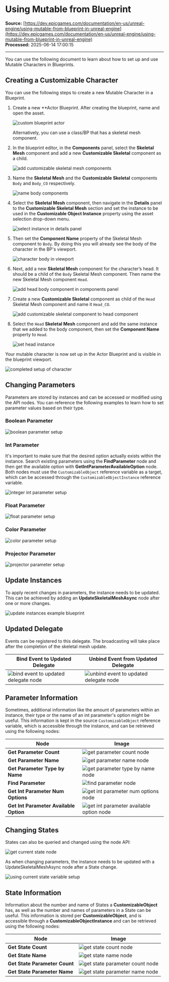 # Using Mutable from Blueprint

**Source:** [https://dev.epicgames.com/documentation/en-us/unreal-engine/using-mutable-from-blueprint-in-unreal-engine](https://dev.epicgames.com/documentation/en-us/unreal-engine/using-mutable-from-blueprint-in-unreal-engine)  
**Processed:** 2025-06-14 17:00:15

---

You can use the following document to learn about how to set up and use Mutable Characters in Blueprints.

## Creating a Customizable Character

You can use the following steps to create a new Mutable Character in a Blueprint.

1.  Create a new \*\*Actor Blueprint. After creating the blueprint, name and open the asset.
    
    ![custom blueprint actor](https://d1iv7db44yhgxn.cloudfront.net/documentation/images/427d77d4-4fc1-4796-a1e9-3f89d3ed4845/image_0.png)
    
    Alternatively, you can use a class/BP that has a skeletal mesh component.
    
2.  In the blueprint editor, in the **Components** panel, select the **Skeletal Mesh** component and add a new **Customizable Skeletal** component as a child.
    
    ![add customizable skeletal mesh components](https://d1iv7db44yhgxn.cloudfront.net/documentation/images/7954d3ed-5203-4324-9e8f-259dd8198f59/image_1.png)
3.  Name the **Skeletal Mesh** and the **Customizable Skeletal** components `Body` and `Body_CO` respectively.
    
    ![name body components](https://d1iv7db44yhgxn.cloudfront.net/documentation/images/a29b9e64-3ef6-417a-8edd-80b4c3bab1ad/image_2.png)
4.  Select the **Skeletal Mesh** component, then navigate in the **Details** panel to the **Customizable Skeletal Mesh** section and set the instance to be used in the **Customizable Object Instance** property using the asset selection drop-down menu.
    
    ![select instance in details panel](https://d1iv7db44yhgxn.cloudfront.net/documentation/images/3112c0e3-e660-4f8a-ac8d-f05604cd5f9a/image_3.png)
5.  Then set the **Component Name** property of the Skeletal Mesh component to `Body`. By doing this you will already see the body of the character in the BP's viewport.
    
    ![character body in viewport](https://d1iv7db44yhgxn.cloudfront.net/documentation/images/5ad88598-6974-4ce9-b460-054459a6ee5d/image_4.png)
6.  Next, add a new **Skeletal Mesh** component for the character’s head. It should be a child of the `Body` Skeletal Mesh component. Then name the new Skeletal Mesh component `Head`.
    
    ![add head body component in components panel](https://d1iv7db44yhgxn.cloudfront.net/documentation/images/c838ea6b-8425-4f24-93a9-e5d9f8e71a37/image_5.png)
7.  Create a new **Customizable Skeletal** component as child of the `Head` Skeletal Mesh component and name it `Head_CO`.
    
    ![add customizable skeletal component to head component](https://d1iv7db44yhgxn.cloudfront.net/documentation/images/521665cc-0b6e-4c65-829e-f0c8d78d63a5/image_6.png)
8.  Select the `Head` **Skeletal Mesh** component and add the same instance that we added to the body component, then set the **Component Name** property to `Head`.
    
    ![set head instance](https://d1iv7db44yhgxn.cloudfront.net/documentation/images/f4c91493-6b84-4577-96ae-bf73e24d3624/image_7.png)

Your mutable character is now set up in the Actor Blueprint and is visible in the blueprint viewport.

![completed setup of character](https://d1iv7db44yhgxn.cloudfront.net/documentation/images/aeee771a-2ef8-43e2-a7bc-8b3d6ce95546/image_8.png)

## Changing Parameters

Parameters are stored by instances and can be accessed or modified using the API nodes. You can reference the following examples to learn how to set parameter values based on their type.

### Boolean Parameter

![boolean parameter setup](https://d1iv7db44yhgxn.cloudfront.net/documentation/images/dbb8ebdd-c799-41ff-a2d1-cf085d00326d/image_9.png)

### Int Parameter

It's important to make sure that the desired option actually exists within the instance. Search existing parameters using the **FindParameter** node and then get the available option with **GetIntParameterAvailableOption** node. Both nodes must use the `CustomizableObject` reference variable as a target, which can be accessed through the `CustomizableObjectInstance` reference variable.

![integer int parameter setup](https://d1iv7db44yhgxn.cloudfront.net/documentation/images/ad07a753-20e1-4b5d-9fe8-6985ac70e8ae/image_10.png)

### Float Parameter

![float parameter setup](https://d1iv7db44yhgxn.cloudfront.net/documentation/images/ad91baee-2fb9-4a59-8dbf-f25ff9fa0949/image_11.png)

### Color Parameter

![color parameter setup](https://d1iv7db44yhgxn.cloudfront.net/documentation/images/e78b924f-835f-435f-a3da-3b3b45b24f2f/image_12.png)

### Projector Parameter

![projector parameter setup](https://d1iv7db44yhgxn.cloudfront.net/documentation/images/059b4c4c-a67a-481d-870b-48f9b059350c/image_13.png)

## Update Instances

To apply recent changes in parameters, the instance needs to be updated. This can be achieved by adding an **UpdateSkeletalMeshAsync** node after one or more changes.

![update instances example blueprint](https://d1iv7db44yhgxn.cloudfront.net/documentation/images/e4613c35-b44a-49bc-a0d7-dafc1a078644/image_14.png)

## Updated Delegate

Events can be registered to this delegate. The broadcasting will take place after the completion of the skeletal mesh update.

| Bind Event to Updated Delegate | Unbind Event from Updated Delegate |
| --- | --- |
| ![bind event to updated delegate node](https://d1iv7db44yhgxn.cloudfront.net/documentation/images/822252e3-42cb-4029-820e-3a224338c505/image_15.png) | ![unbind event to updated delegate node](https://d1iv7db44yhgxn.cloudfront.net/documentation/images/7c58fa33-8e9b-4d11-8659-e7493cb7a695/image_16.png) |

## Parameter Information

Sometimes, additional information like the amount of parameters within an instance, their type or the name of an int parameter's option might be useful. This information is kept in the source `CustomizableObject` reference variable, which is accessible through the instance, and can be retrieved using the following nodes:

| Node | Image |
| --- | --- |
| **Get Parameter Count** | ![get parameter count node](https://d1iv7db44yhgxn.cloudfront.net/documentation/images/333975a1-5daf-4b92-9343-015f9955d53d/image_17.png) |
| **Get Parameter Name** | ![get parameter name node](https://d1iv7db44yhgxn.cloudfront.net/documentation/images/0c3996ca-1d72-41cc-86b4-d1dface32cc5/image_18.png) |
| **Get Parameter Type by Name** | ![get parameter type by name node](https://d1iv7db44yhgxn.cloudfront.net/documentation/images/76537a39-51d1-46ee-9b52-b80a2a6eb873/image_19.png) |
| **Find Parameter** | ![find parameter node](https://d1iv7db44yhgxn.cloudfront.net/documentation/images/fb9924fe-bd47-49e4-aa2a-081bebc9cdee/image_20.png) |
| **Get Int Parameter Num Options** | ![get int parameter num options node](https://d1iv7db44yhgxn.cloudfront.net/documentation/images/75f33b2b-11f4-420a-aea6-a0c79e6044a3/image_21.png) |
| **Get Int Parameter Available Option** | ![get int parameter available option node](https://d1iv7db44yhgxn.cloudfront.net/documentation/images/9424b4e7-a308-432c-afed-69729c5d5b84/image_22.png) |

## Changing States

States can also be queried and changed using the node API:

![get current state node](https://d1iv7db44yhgxn.cloudfront.net/documentation/images/ba4355ec-30f4-4db6-a6ab-a20691605bb0/image_23.png)

As when changing parameters, the instance needs to be updated with a UpdateSkeletalMeshAsync node after a State change.

![using current state variable setup](https://d1iv7db44yhgxn.cloudfront.net/documentation/images/1dd04e89-b8f2-4632-8bcb-2615df23d106/image_24.png)

## State Information

Information about the number and name of States a **CustomizableObject** has, as well as the number and names of parameters in a State can be useful. This information is stored per **CustomizableObject**, and is accessible through a **CustomizableObjectInstance** and can be retrieved using the following nodes:

| Node | Image |
| --- | --- |
| **Get State Count** | ![get state count node](https://d1iv7db44yhgxn.cloudfront.net/documentation/images/1140475a-fbe6-4f2d-8d5d-92beabde1650/image_25.png) |
| **Get State Name** | ![get state name node](https://d1iv7db44yhgxn.cloudfront.net/documentation/images/bc53b702-7d99-4e85-9fe3-1f4c63e391c5/image_26.png) |
| **Get State Parameter Count** | ![get state parameter count node](https://d1iv7db44yhgxn.cloudfront.net/documentation/images/27c54443-88b4-49e4-aa24-27b3bfab8783/image_27.png) |
| **Get State Parameter Name** | ![get state parameter name node](https://d1iv7db44yhgxn.cloudfront.net/documentation/images/85fb228d-22a6-475f-b8e8-9585700812d3/image_28.png) |
